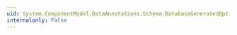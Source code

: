 ```yaml
---
uid: System.ComponentModel.DataAnnotations.Schema.DatabaseGeneratedOption
internalonly: False
---
```

